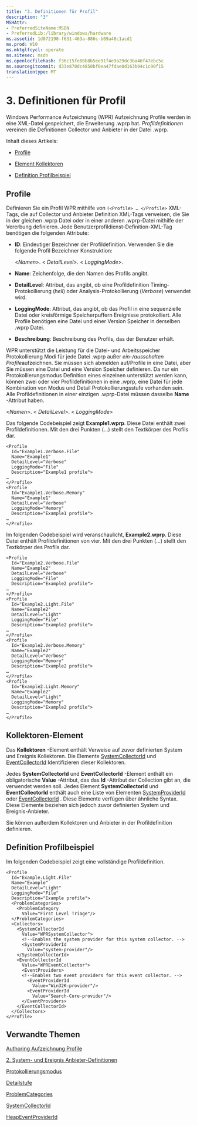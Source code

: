 ```yaml
---
title: "3. Definitionen für Profil"
description: "3"
MSHAttr:
- PreferredSiteName:MSDN
- PreferredLib:/library/windows/hardware
ms.assetid: 1d072198-f631-463a-886c-b69a48c1acd1
ms.prod: W10
ms.mktglfcycl: operate
ms.sitesec: msdn
ms.openlocfilehash: f36c15fe80b8b5ee91f4e9a29dc3ba46f47ebc5c
ms.sourcegitcommit: d33e870dc4850bf0ea47fdae0d163b04c1c90f15
translationtype: MT
---
```

# <a name="3-profile-definitions"></a>3. Definitionen für Profil


Windows Performance Aufzeichnung (WPR) Aufzeichnung Profile werden in eine XML-Datei gespeichert, die Erweiterung .wprp hat. *Profildefinitionen* vereinen die Definitionen Collector und Anbieter in der Datei .wprp.

Inhalt dieses Artikels:

-   [Profile](#profiles)

-   [Element Kollektoren](#collectors)

-   [Definition Profilbeispiel](#profdefex)

## <a name="profiles"></a>Profile


Definieren Sie ein Profil WPR mithilfe von `(<Profile> … </Profile>` XML-Tags, die auf Collector und Anbieter Definition XML-Tags verweisen, die Sie in der gleichen .wprp Datei oder in einer anderen .wprp-Datei mithilfe der Vererbung definieren. Jede Benutzerprofildienst-Definition-XML-Tag benötigen die folgenden Attribute:

-   **ID**: Eindeutiger Bezeichner der Profildefinition. Verwenden Sie die folgende Profil Bezeichner Konstruktion:

    &lt;*Namen*&gt;. &lt; *DetailLevel*&gt;. &lt; *LoggingMode*&gt;.

-   **Name**: Zeichenfolge, die den Namen des Profils angibt.

-   **DetailLevel**: Attribut, das angibt, ob eine Profildefinition Timing-Protokollierung (*hell*) oder Analysis-Protokollierung (*Verbose*) verwendet wird.

-   **LoggingMode**: Attribut, das angibt, ob das Profil in eine sequenzielle Datei oder kreisförmige Speicherpuffern Ereignisse protokolliert. Alle Profile benötigen eine Datei und einer Version Speicher in derselben .wprp Datei.

-   **Beschreibung**: Beschreibung des Profils, das der Benutzer erhält.

WPR unterstützt die Leistung für die Datei- und Arbeitsspeicher Protokollierung Modi für jede Datei .wprp außer *ein-/ausschalten Profile*aufzeichnen. Sie müssen sich abmelden auf/Profile in eine Datei, aber Sie müssen eine Datei und eine Version Speicher definieren. Da nur ein Protokollierungsmodus Definition eines einzelnen unterstützt werden kann, können zwei oder vier Profildefinitionen in eine .wprp, eine Datei für jede Kombination von Modus und Detail Protokollierungsstufe vorhanden sein. Alle Profildefinitionen in einer einzigen .wprp-Datei müssen dasselbe **Name** -Attribut haben.

&lt;*Namen*&gt;. &lt; *DetailLevel*&gt;. &lt; *LoggingMode*&gt;

Das folgende Codebeispiel zeigt **Example1.wprp**. Diese Datei enthält zwei Profildefinitionen. Mit den drei Punkten (...) stellt den Textkörper des Profils dar.

``` syntax
<Profile
  Id="Example1.Verbose.File"
  Name="Example1"
  DetailLevel="Verbose"
  LoggingMode="File"
  Description="Example1 profile">
…
</Profile>
<Profile
  Id="Example1.Verbose.Memory"
  Name="Example1"
  DetailLevel="Verbose"
  LoggingMode="Memory"
  Description="Example1 profile">
…
</Profile>
```

Im folgenden Codebeispiel wird veranschaulicht, **Example2.wprp**. Diese Datei enthält Profildefinitionen von vier. Mit den drei Punkten (...) stellt den Textkörper des Profils dar.

``` syntax
<Profile
  Id="Example2.Verbose.File"
  Name="Example2"
  DetailLevel="Verbose"
  LoggingMode="File"
  Description="Example2 profile">
…
</Profile>
<Profile
  Id="Example2.Light.File"
  Name="Example2"
  DetailLevel="Light"
  LoggingMode="File"
  Description="Example2 profile">
…
</Profile>
<Profile
  Id="Example2.Verbose.Memory"
  Name="Example2"
  DetailLevel="Verbose"
  LoggingMode="Memory"
  Description="Example2 profile">
…
</Profile>
<Profile
  Id="Example2.Light.Memory"
  Name="Example2"
  DetailLevel="Light"
  LoggingMode="Memory"
  Description="Example2 profile">
…
</Profile>
```

## <a name="a-href-idcollectorsacollectors-element"></a><a href="" id="collectors"></a>Kollektoren-Element


Das **Kollektoren** -Element enthält Verweise auf zuvor definierten System und Ereignis Kollektoren. Die Elemente [SystemCollectorId](systemcollectorid.md) und [EventCollectorId](eventcollectorid.md) Identifizieren dieser Kollektoren.

Jedes **SystemCollectorId** und **EventCollectorId** -Element enthält ein obligatorische **Value** -Attribut, das das **Id** -Attribut der Collection gibt an, die verwendet werden soll. Jedes Element **SystemCollectorId** und **EventCollectorId** enthält auch eine Liste von Elementen [SystemProviderId](systemproviderid.md) oder [EventCollectorId](eventcollectorid.md) . Diese Elemente verfügen über ähnliche Syntax. Diese Elemente beziehen sich jedoch zuvor definierten System und Ereignis-Anbieter.

Sie können außerdem Kollektoren und Anbieter in der Profildefinition definieren.

## <a name="a-href-idprofdefexaprofile-definition-example"></a><a href="" id="profdefex"></a>Definition Profilbeispiel


Im folgenden Codebeispiel zeigt eine vollständige Profildefinition.

``` syntax
<Profile
  Id="Example.Light.File"
  Name="Example"
  DetailLevel="Light"
  LoggingMode="File"
  Description="Example profile">
  <ProblemCategories> 
    <ProblemCategory
      Value="First Level Triage"/>
  </ProblemCategories> 
  <Collectors> 
    <SystemCollectorId
      Value="WPRSystemCollector">
      <!--Enables the system provider for this system collector. --> 
      <SystemProviderId
        Value="system-provider"/>
    </SystemCollectorId> 
    <EventCollectorId
      Value="WPREventCollector">
      <EventProviders> 
      <!--Enables two event providers for this event collector. --> 
        <EventProviderId
          Value="Win32K-provider"/>
        <EventProviderId
          Value="Search-Core-provider"/>
      </EventProviders> 
    </EventCollectorId> 
  </Collectors>
</Profile>
```

## <a name="related-topics"></a>Verwandte Themen


[Authoring Aufzeichnung Profile](authoring-recording-profiles.md)

[2. System- und Ereignis Anbieter-Definitionen](2-system-and-event-provider-definitions.md)

[Protokollierungsmodus](logging-mode.md)

[Detailstufe](detail-level.md)

[ProblemCategories](problemcategories.md)

[SystemCollectorId](systemcollectorid.md)

[HeapEventProviderId](heapeventproviderid.md)

 

 







